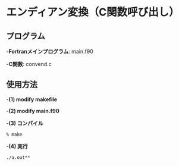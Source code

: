 # エンディアン変換（C関数呼び出し）

## プログラム

-**Fortranメインプログラム**: main.f90

-**C関数**: convend.c

## 使用方法

-**(1) modify makefile**

-**(2) modify main.f90**

-**(3) コンパイル**

    % make

-**(4) 実行**

    ./a.out**
